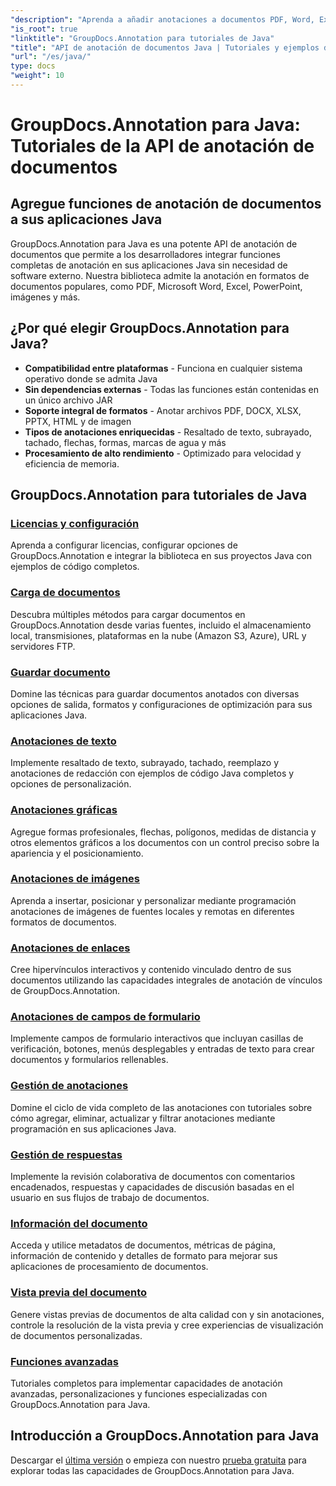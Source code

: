 ```yaml
---
"description": "Aprenda a añadir anotaciones a documentos PDF, Word, Excel y PowerPoint con la API de GroupDocs.Annotation para Java. Tutoriales de integración paso a paso y ejemplos de código."
"is_root": true
"linktitle": "GroupDocs.Annotation para tutoriales de Java"
"title": "API de anotación de documentos Java | Tutoriales y ejemplos de GroupDocs.Annotation para Java"
"url": "/es/java/"
type: docs
"weight": 10
---
```


# GroupDocs.Annotation para Java: Tutoriales de la API de anotación de documentos

## Agregue funciones de anotación de documentos a sus aplicaciones Java

GroupDocs.Annotation para Java es una potente API de anotación de documentos que permite a los desarrolladores integrar funciones completas de anotación en sus aplicaciones Java sin necesidad de software externo. Nuestra biblioteca admite la anotación en formatos de documentos populares, como PDF, Microsoft Word, Excel, PowerPoint, imágenes y más.

## ¿Por qué elegir GroupDocs.Annotation para Java?

- **Compatibilidad entre plataformas** - Funciona en cualquier sistema operativo donde se admita Java
- **Sin dependencias externas** - Todas las funciones están contenidas en un único archivo JAR
- **Soporte integral de formatos** - Anotar archivos PDF, DOCX, XLSX, PPTX, HTML y de imagen
- **Tipos de anotaciones enriquecidas** - Resaltado de texto, subrayado, tachado, flechas, formas, marcas de agua y más
- **Procesamiento de alto rendimiento** - Optimizado para velocidad y eficiencia de memoria.

## GroupDocs.Annotation para tutoriales de Java

### [Licencias y configuración](./licensing-and-configuration)
Aprenda a configurar licencias, configurar opciones de GroupDocs.Annotation e integrar la biblioteca en sus proyectos Java con ejemplos de código completos.

### [Carga de documentos](./document-loading)
Descubra múltiples métodos para cargar documentos en GroupDocs.Annotation desde varias fuentes, incluido el almacenamiento local, transmisiones, plataformas en la nube (Amazon S3, Azure), URL y servidores FTP.

### [Guardar documento](./document-saving)
Domine las técnicas para guardar documentos anotados con diversas opciones de salida, formatos y configuraciones de optimización para sus aplicaciones Java.

### [Anotaciones de texto](./text-annotations)
Implemente resaltado de texto, subrayado, tachado, reemplazo y anotaciones de redacción con ejemplos de código Java completos y opciones de personalización.

### [Anotaciones gráficas](./graphical-annotations)
Agregue formas profesionales, flechas, polígonos, medidas de distancia y otros elementos gráficos a los documentos con un control preciso sobre la apariencia y el posicionamiento.

### [Anotaciones de imágenes](./image-annotations)
Aprenda a insertar, posicionar y personalizar mediante programación anotaciones de imágenes de fuentes locales y remotas en diferentes formatos de documentos.

### [Anotaciones de enlaces](./link-annotations)
Cree hipervínculos interactivos y contenido vinculado dentro de sus documentos utilizando las capacidades integrales de anotación de vínculos de GroupDocs.Annotation.

### [Anotaciones de campos de formulario](./form-field-annotations)
Implemente campos de formulario interactivos que incluyan casillas de verificación, botones, menús desplegables y entradas de texto para crear documentos y formularios rellenables.

### [Gestión de anotaciones](./annotation-management)
Domine el ciclo de vida completo de las anotaciones con tutoriales sobre cómo agregar, eliminar, actualizar y filtrar anotaciones mediante programación en sus aplicaciones Java.

### [Gestión de respuestas](./reply-management)
Implemente la revisión colaborativa de documentos con comentarios encadenados, respuestas y capacidades de discusión basadas en el usuario en sus flujos de trabajo de documentos.

### [Información del documento](./document-information)
Acceda y utilice metadatos de documentos, métricas de página, información de contenido y detalles de formato para mejorar sus aplicaciones de procesamiento de documentos.

### [Vista previa del documento](./document-preview)
Genere vistas previas de documentos de alta calidad con y sin anotaciones, controle la resolución de la vista previa y cree experiencias de visualización de documentos personalizadas.

### [Funciones avanzadas](./advanced-features)
Tutoriales completos para implementar capacidades de anotación avanzadas, personalizaciones y funciones especializadas con GroupDocs.Annotation para Java.

## Introducción a GroupDocs.Annotation para Java

Descargar el [última versión](https://releases.groupdocs.com/annotation/java/) o empieza con nuestro [prueba gratuita](https://releases.groupdocs.com/annotation/java/) para explorar todas las capacidades de GroupDocs.Annotation para Java.